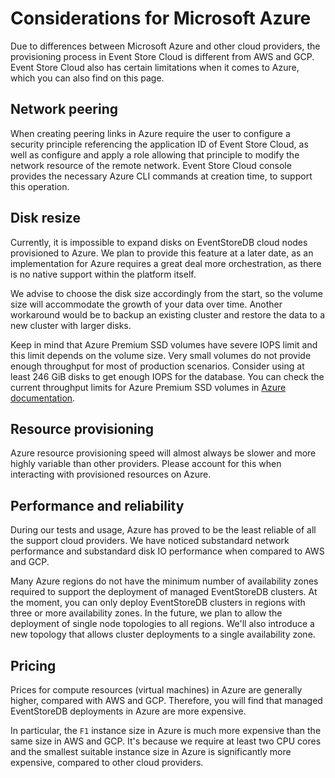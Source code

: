 # Considerations for Microsoft Azure

Due to differences between Microsoft Azure and other cloud providers, the provisioning process in Event Store Cloud is different from AWS and GCP. Event Store Cloud also has certain limitations when it comes to Azure, which you can also find on this page.

## Network peering

When creating peering links in Azure require the user to configure a security principle referencing the application ID of Event Store Cloud, as well as configure and apply a role allowing that principle to modify the network resource of the remote network. Event Store Cloud console provides the necessary Azure CLI commands at creation time, to support this operation.

## Disk resize

Currently, it is impossible to expand disks on EventStoreDB cloud nodes provisioned to Azure. We plan to provide this feature at a later date, as an implementation for Azure requires a great deal more orchestration, as there is no native support within the platform itself.

We advise to choose the disk size accordingly from the start, so the volume size will accommodate the growth of your data over time. Another workaround would be to backup an existing cluster and restore the data to a new cluster with larger disks.

Keep in mind that Azure Premium SSD volumes have severe IOPS limit and this limit depends on the volume size. Very small volumes do not provide enough throughput for most of production scenarios. Consider using at least 246 GiB disks to get enough IOPS for the database. You can check the current throughput limits for Azure Premium SSD volumes in [Azure documentation](https://docs.microsoft.com/en-us/azure/virtual-machines/disks-types#premium-ssd).

## Resource provisioning

Azure resource provisioning speed will almost always be slower and more highly variable than other providers. Please account for this when interacting with provisioned resources on Azure.

## Performance and reliability

During our tests and usage, Azure has proved to be the least reliable of all the support cloud providers. We have noticed substandard network performance and substandard disk IO performance when compared to AWS and GCP.

Many Azure regions do not have the minimum number of availability zones required to support the deployment of managed EventStoreDB clusters. At the moment, you can only deploy EventStoreDB clusters in regions with three or more availability zones. In the future, we plan to allow the deployment of single node topologies to all regions. We'll also introduce a new topology that allows cluster deployments to a single availability zone.

## Pricing

Prices for compute resources (virtual machines) in Azure are generally higher, compared with AWS and GCP. Therefore, you will find that managed EventStoreDB deployments in Azure are more expensive.

In particular, the `F1` instance size in Azure is much more expensive than the same size in AWS and GCP. It's because we require at least two CPU cores and the smallest suitable instance size in Azure is significantly more expensive, compared to other cloud providers.
